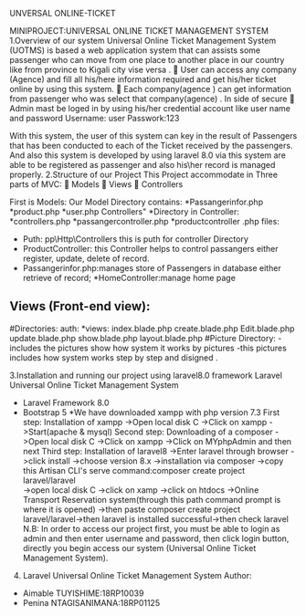 UNVERSAL ONLINE-TICKET
 
MINIPROJECT:UNIVERSAL ONLINE TICKET MANAGEMENT SYSTEM
1.Overview of our system 
Universal Online Ticket Management System (UOTMS) is based a web application system that can assists some passenger who can move from one place to another place in our country like from province to Kigali city vise versa .
	User can access any company (Agence) and fill all his/here information required and get his/her ticket online by using this system.
	Each company(agence ) can get  information  from passenger who was select that company(agence) .
In side of secure
	Admin mast be loged in by using his/her credential account like user name and password
Username: user
Passwork:123

 With this system, the user of this system can key in the result of Passengers that has been conducted 
to each of the Ticket received by the passengers. And also this system is developed by using laravel 8.0
via this system are able to be registered as passenger and also his\her record is managed properly.
2.Structure of our Project
This Project accommodate in Three parts of MVC:
	Models
	Views
	Controllers

 First is Models:
Our Model Directory contains:
*Passangerinfor.php
*product.php
*user.php
Controllers"
*Directory in Controller:
*controllers.php
*passangercontroller.php
*productcontroller .php
files:
* Puth: pp\Http\Controllers this is puth for controller Directory
* ProductController: this Controller helps to control passangers either register, update, delete of record.
* Passangerinfor.php:manages store of Passengers in database either retrieve of record;
*HomeController:manage home page

## Views (Front-end view):
#Directories:
auth:
*views:
index.blade.php
create.blade.php
Edit.blade.php
update.blade.php
show.blade.php
layout.blade.php
#Picture Directory:
-includes the pictures show how system it works by pictures
-this pictures includes how system works step by step and disigned
.

3.Installation and running our project using laravel8.0 framework
 Laravel Universal Online Ticket Management System
* Laravel Framework 8.0
* Bootstrap 5
*We have downloaded xampp with php version 7.3
   First step:
    Installation of xampp
    ->Open local disk C
    ->Click on xampp
    ->Start(apache & mysql)
   Second step:
    Downloading of a composer
    ->Open local disk C
    ->Click on xampp
    ->Click on MYphpAdmin and then next
 Third step: 
    Installation of laravel8
    ->Enter laravel through browser
    ->click install 
    ->choose version 8.x
    ->installation via composer
    ->copy this Artisan CLI's serve command:composer create project laravel/laravel          
    ->open local disk C
    ->click on xamp
    ->click on htdocs
    ->Online Transport Reservation system(through this path command prompt is where it is opened)
    ->then paste composer create project laravel/laravel->then laravel is installed successful->then check laravel
N.B: In order to access our project first, you must be able to login as admin and then enter username and password, then click login button, directly you begin access our system (Universal Online Ticket Management System).
4. Laravel Universal Online Ticket Management System Author:
*  Aimable TUYISHIME:18RP10039
* Penina NTAGISANIMANA:18RP01125

